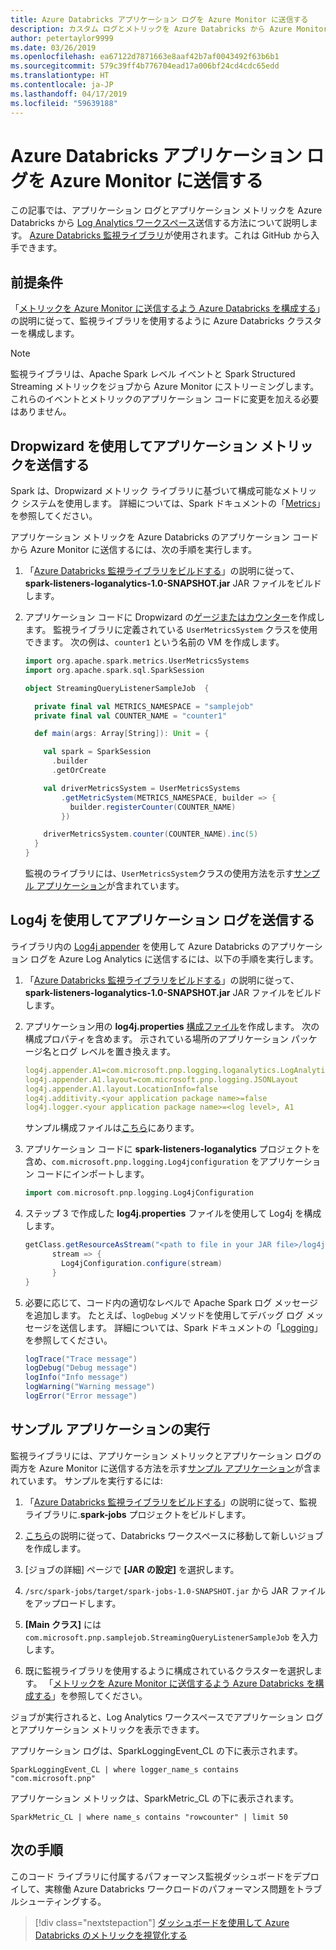 ```yaml
---
title: Azure Databricks アプリケーション ログを Azure Monitor に送信する
description: カスタム ログとメトリックを Azure Databricks から Azure Monitor に送信する方法
author: petertaylor9999
ms.date: 03/26/2019
ms.openlocfilehash: ea67122d7871663e8aaf42b7af0043492f63b6b1
ms.sourcegitcommit: 579c39ff4b776704ead17a006bf24cd4cdc65edd
ms.translationtype: HT
ms.contentlocale: ja-JP
ms.lasthandoff: 04/17/2019
ms.locfileid: "59639188"
---
```

# <a name="send-azure-databricks-application-logs-to-azure-monitor"></a>Azure Databricks アプリケーション ログを Azure Monitor に送信する

この記事では、アプリケーション ログとアプリケーション メトリックを Azure Databricks から [Log Analytics ワークスペース](/azure/azure-monitor/platform/manage-access)送信する方法について説明します。 [Azure Databricks 監視ライブラリ](https://github.com/mspnp/spark-monitoring)が使用されます。これは GitHub から入手できます。

## <a name="prerequisites"></a>前提条件

「[メトリックを Azure Monitor に送信するよう Azure Databricks を構成する][config-cluster]」の説明に従って、監視ライブラリを使用するように Azure Databricks クラスターを構成します。

> [!NOTE]
> 監視ライブラリは、Apache Spark レベル イベントと Spark Structured Streaming メトリックをジョブから Azure Monitor にストリーミングします。 これらのイベントとメトリックのアプリケーション コードに変更を加える必要はありません。

## <a name="send-application-metrics-using-dropwizard"></a>Dropwizard を使用してアプリケーション メトリックを送信する

Spark は、Dropwizard メトリック ライブラリに基づいて構成可能なメトリック システムを使用します。 詳細については、Spark ドキュメントの「[Metrics](https://spark.apache.org/docs/latest/monitoring.html#metrics)」を参照してください。

アプリケーション メトリックを Azure Databricks のアプリケーション コードから Azure Monitor に送信するには、次の手順を実行します。

1. 「[Azure Databricks 監視ライブラリをビルドする][build-lib]」の説明に従って、**spark-listeners-loganalytics-1.0-SNAPSHOT.jar** JAR ファイルをビルドします。

1. アプリケーション コードに Dropwizard の[ゲージまたはカウンター](https://metrics.dropwizard.io/4.0.0/manual/core.html)を作成します。 監視ライブラリに定義されている `UserMetricsSystem` クラスを使用できます。 次の例は、`counter1` という名前の VM を作成します。

    ```Scala
    import org.apache.spark.metrics.UserMetricsSystems
    import org.apache.spark.sql.SparkSession

    object StreamingQueryListenerSampleJob  {

      private final val METRICS_NAMESPACE = "samplejob"
      private final val COUNTER_NAME = "counter1"

      def main(args: Array[String]): Unit = {

        val spark = SparkSession
          .builder
          .getOrCreate

        val driverMetricsSystem = UserMetricsSystems
            .getMetricSystem(METRICS_NAMESPACE, builder => {
              builder.registerCounter(COUNTER_NAME)
            })

        driverMetricsSystem.counter(COUNTER_NAME).inc(5)
      }
    }
    ```

    監視のライブラリには、`UserMetricsSystem`クラスの使用方法を示す[サンプル アプリケーション][sample-app]が含まれています。

## <a name="send-application-logs-using-log4j"></a>Log4j を使用してアプリケーション ログを送信する

ライブラリ内の [Log4j appender](https://logging.apache.org/log4j/2.x/manual/appenders.html) を使用して Azure Databricks のアプリケーション ログを Azure Log Analytics に送信するには、以下の手順を実行します。

1. 「[Azure Databricks 監視ライブラリをビルドする][build-lib]」の説明に従って、**spark-listeners-loganalytics-1.0-SNAPSHOT.jar** JAR ファイルをビルドします。

1. アプリケーション用の **log4j.properties** [構成ファイル](https://logging.apache.org/log4j/2.x/manual/configuration.html)を作成します。 次の構成プロパティを含めます。 示されている場所のアプリケーション パッケージ名とログ レベルを置き換えます。

    ```YAML
    log4j.appender.A1=com.microsoft.pnp.logging.loganalytics.LogAnalyticsAppender
    log4j.appender.A1.layout=com.microsoft.pnp.logging.JSONLayout
    log4j.appender.A1.layout.LocationInfo=false
    log4j.additivity.<your application package name>=false
    log4j.logger.<your application package name>=<log level>, A1
    ```

    サンプル構成ファイルは[こちら][log4j.properties]にあります。

1. アプリケーション コードに **spark-listeners-loganalytics** プロジェクトを含め、`com.microsoft.pnp.logging.Log4jconfiguration` をアプリケーション コードにインポートします。

    ```Scala
    import com.microsoft.pnp.logging.Log4jConfiguration
    ```

1. ステップ 3 で作成した **log4j.properties** ファイルを使用して Log4j を構成します。

    ```Scala
    getClass.getResourceAsStream("<path to file in your JAR file>/log4j.properties")) {
          stream => {
            Log4jConfiguration.configure(stream)
          }
    }
    ```

1. 必要に応じて、コード内の適切なレベルで Apache Spark ログ メッセージを追加します。 たとえば、`logDebug` メソッドを使用してデバッグ ログ メッセージを送信します。 詳細については、Spark ドキュメントの「[Logging][spark-logging]」を参照してください。

    ```Scala
    logTrace("Trace message")
    logDebug("Debug message")
    logInfo("Info message")
    logWarning("Warning message")
    logError("Error message")
    ```

## <a name="run-the-sample-application"></a>サンプル アプリケーションの実行

監視ライブラリには、アプリケーション メトリックとアプリケーション ログの両方を Azure Monitor に送信する方法を示す[サンプル アプリケーション][sample-app]が含まれています。 サンプルを実行するには:

1. 「[Azure Databricks 監視ライブラリをビルドする][build-lib]」の説明に従って、監視ライブラリに.**spark-jobs** プロジェクトをビルドします。

1. [こちら](https://docs.azuredatabricks.net/user-guide/jobs.html#create-a-job)の説明に従って、Databricks ワークスペースに移動して新しいジョブを作成します。

1. [ジョブの詳細] ページで **[JAR の設定]** を選択します。

1. `/src/spark-jobs/target/spark-jobs-1.0-SNAPSHOT.jar` から JAR ファイルをアップロードします。

1. **[Main クラス]** には `com.microsoft.pnp.samplejob.StreamingQueryListenerSampleJob` を入力します。

1. 既に監視ライブラリを使用するように構成されているクラスターを選択します。 「[メトリックを Azure Monitor に送信するよう Azure Databricks を構成する][config-cluster]」を参照してください。

ジョブが実行されると、Log Analytics ワークスペースでアプリケーション ログとアプリケーション メトリックを表示できます。

アプリケーション ログは、SparkLoggingEvent_CL の下に表示されます。

```Kusto
SparkLoggingEvent_CL | where logger_name_s contains "com.microsoft.pnp"
```

アプリケーション メトリックは、SparkMetric_CL の下に表示されます。

```Kusto
SparkMetric_CL | where name_s contains "rowcounter" | limit 50
```

## <a name="next-steps"></a>次の手順

このコード ライブラリに付属するパフォーマンス監視ダッシュボードをデプロイして、実稼働 Azure Databricks ワークロードのパフォーマンス問題をトラブルシューティングする。

> [!div class="nextstepaction"]
> [ダッシュボードを使用して Azure Databricks のメトリックを視覚化する](./dashboards.md)

<!-- links -->

[build-lib]: ./configure-cluster.md##build-the-azure-databricks-monitoring-library
[config-cluster]: ./configure-cluster.md
[log4j.properties]: https://github.com/mspnp/spark-monitoring/blob/master/src/spark-jobs/src/main/resources/com/microsoft/pnp/samplejob/log4j.properties
[sample-app]: https://github.com/mspnp/spark-monitoring/tree/master/src/spark-jobs
[spark-logging]: https://spark.apache.org/docs/2.3.0/api/java/org/apache/spark/internal/Logging.html